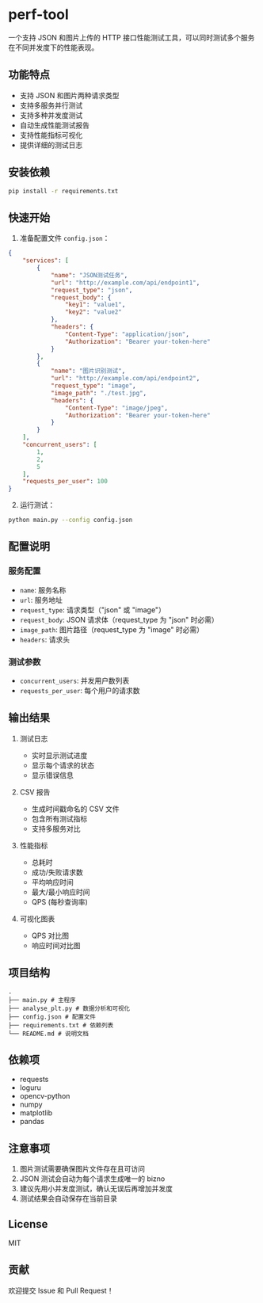 # perf-tool

一个支持 JSON 和图片上传的 HTTP 接口性能测试工具，可以同时测试多个服务在不同并发度下的性能表现。

## 功能特点

- 支持 JSON 和图片两种请求类型
- 支持多服务并行测试
- 支持多种并发度测试
- 自动生成性能测试报告
- 支持性能指标可视化
- 提供详细的测试日志

## 安装依赖


```bash
pip install -r requirements.txt
```


## 快速开始

1. 准备配置文件 `config.json`：

```json
{
    "services": [
        {
            "name": "JSON测试任务",
            "url": "http://example.com/api/endpoint1",
            "request_type": "json",
            "request_body": {
                "key1": "value1",
                "key2": "value2"
            },
            "headers": {
                "Content-Type": "application/json",
                "Authorization": "Bearer your-token-here"
            }
        },
        {
            "name": "图片识别测试",
            "url": "http://example.com/api/endpoint2",
            "request_type": "image",
            "image_path": "./test.jpg",
            "headers": {
                "Content-Type": "image/jpeg",
                "Authorization": "Bearer your-token-here"
            }
        }
    ],
    "concurrent_users": [
        1,
        2,
        5
    ],
    "requests_per_user": 100
}
```

2. 运行测试：

```bash
python main.py --config config.json
```

## 配置说明

### 服务配置

- `name`: 服务名称
- `url`: 服务地址
- `request_type`: 请求类型（"json" 或 "image"）
- `request_body`: JSON 请求体（request_type 为 "json" 时必需）
- `image_path`: 图片路径（request_type 为 "image" 时必需）
- `headers`: 请求头

### 测试参数

- `concurrent_users`: 并发用户数列表
- `requests_per_user`: 每个用户的请求数

## 输出结果

1. 测试日志
   - 实时显示测试进度
   - 显示每个请求的状态
   - 显示错误信息

2. CSV 报告
   - 生成时间戳命名的 CSV 文件
   - 包含所有测试指标
   - 支持多服务对比

3. 性能指标
   - 总耗时
   - 成功/失败请求数
   - 平均响应时间
   - 最大/最小响应时间
   - QPS (每秒查询率)

4. 可视化图表
   - QPS 对比图
   - 响应时间对比图

## 项目结构

```
.
├── main.py # 主程序
├── analyse_plt.py # 数据分析和可视化
├── config.json # 配置文件
├── requirements.txt # 依赖列表
└── README.md # 说明文档
```


## 依赖项

- requests
- loguru
- opencv-python
- numpy
- matplotlib
- pandas

## 注意事项

1. 图片测试需要确保图片文件存在且可访问
2. JSON 测试会自动为每个请求生成唯一的 bizno
3. 建议先用小并发度测试，确认无误后再增加并发度
4. 测试结果会自动保存在当前目录

## License

MIT

## 贡献

欢迎提交 Issue 和 Pull Request！
